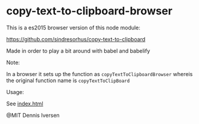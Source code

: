 # copy-text-to-clipboard-browser

This is a es2015 browser version of this node module: 

https://github.com/sindresorhus/copy-text-to-clipboard

Made in order to play a bit around with babel and babelify

Note: 

In a browser it sets up the function as `copyTextToClipboardBrowser`
whereis the original function name is `copyTextToClipBoard`

Usage: 

See [index.html](index.html)

@MIT Dennis Iversen
